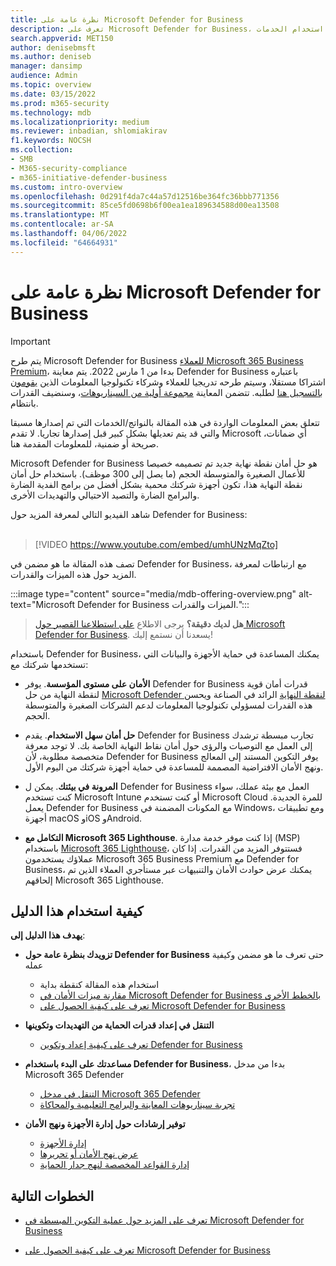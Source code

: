 ```yaml
---
title: نظرة عامة على Microsoft Defender for Business
description: تعرف على Microsoft Defender for Business، بما في ذلك الإعداد وبدء الاستخدام وكيفية استخدام الخدمات
search.appverid: MET150
author: denisebmsft
ms.author: deniseb
manager: dansimp
audience: Admin
ms.topic: overview
ms.date: 03/15/2022
ms.prod: m365-security
ms.technology: mdb
ms.localizationpriority: medium
ms.reviewer: inbadian, shlomiakirav
f1.keywords: NOCSH
ms.collection:
- SMB
- M365-security-compliance
- m365-initiative-defender-business
ms.custom: intro-overview
ms.openlocfilehash: 0d291f4da7c44a57d12516be364fc36bbb771356
ms.sourcegitcommit: 85ce5fd0698b6f00ea1ea189634588d00ea13508
ms.translationtype: MT
ms.contentlocale: ar-SA
ms.lasthandoff: 04/06/2022
ms.locfileid: "64664931"
---
```

# <a name="overview-of-microsoft-defender-for-business"></a>نظرة عامة على Microsoft Defender for Business

> [!IMPORTANT]
> يتم طرح Microsoft Defender for Business [للعملاء Microsoft 365 Business Premium](../../business-premium/index.md)، بدءا من 1 مارس 2022. يتم معاينة Defender for Business باعتباره اشتراكا مستقلا، وسيتم طرحه تدريجيا للعملاء وشركاء تكنولوجيا المعلومات الذين [يقومون بالتسجيل هنا](https://aka.ms/mdb-preview) لطلبه. تتضمن المعاينة [مجموعة أولية من السيناريوهات](mdb-tutorials.md#try-these-preview-scenarios)، وسنضيف القدرات بانتظام.
> 
> تتعلق بعض المعلومات الواردة في هذه المقالة بالنواتج/الخدمات التي تم إصدارها مسبقا والتي قد يتم تعديلها بشكل كبير قبل إصدارها تجاريا. لا تقدم Microsoft أي ضمانات، صريحة أو ضمنية، للمعلومات المقدمة هنا. 

Microsoft Defender for Business هو حل أمان نقطة نهاية جديد تم تصميمه خصيصا للأعمال الصغيرة والمتوسطة الحجم (ما يصل إلى 300 موظف). باستخدام حل أمان نقطة النهاية هذا، تكون أجهزة شركتك محمية بشكل أفضل من برامج الفدية الضارة والبرامج الضارة والتصيد الاحتيالي والتهديدات الأخرى. 

شاهد الفيديو التالي لمعرفة المزيد حول Defender for Business: <br/><br/>

> [!VIDEO https://www.youtube.com/embed/umhUNzMqZto]

تصف هذه المقالة ما هو مضمن في Defender for Business، مع ارتباطات لمعرفة المزيد حول هذه الميزات والقدرات.

:::image type="content" source="media/mdb-offering-overview.png" alt-text="Microsoft Defender for Business الميزات والقدرات.":::

>
> **هل لديك دقيقة؟**
> يرجى الاطلاع <a href="https://microsoft.qualtrics.com/jfe/form/SV_0JPjTPHGEWTQr4y" target="_blank">على استطلاعنا القصير حول Microsoft Defender for Business</a>. يسعدنا أن نستمع إليك!
>

باستخدام Defender for Business، يمكنك المساعدة في حماية الأجهزة والبيانات التي تستخدمها شركتك مع:

- **الأمان على مستوى المؤسسة**. يوفر Defender for Business قدرات أمان قوية لنقطة النهاية من حل [Microsoft Defender لنقطة النهاية](../defender-endpoint/microsoft-defender-endpoint.md) الرائد في الصناعة ويحسن هذه القدرات لمسؤولي تكنولوجيا المعلومات لدعم الشركات الصغيرة والمتوسطة الحجم.

- **حل أمان سهل الاستخدام**. يقدم Defender for Business تجارب مبسطة ترشدك إلى العمل مع التوصيات والرؤى حول أمان نقاط النهاية الخاصة بك. لا توجد معرفة متخصصة مطلوبة، لأن Defender for Business يوفر التكوين المستند إلى المعالج ونهج الأمان الافتراضية المصممة للمساعدة في حماية أجهزة شركتك من اليوم الأول.

- **المرونة في بيئتك**. يمكن ل Defender for Business العمل مع بيئة عملك، سواء كنت تستخدم Microsoft Intune أو كنت تستخدم Microsoft Cloud للمرة الجديدة. يعمل Defender for Business مع المكونات المضمنة في Windows، ومع تطبيقات أجهزة macOS وiOS وAndroid.

- **التكامل مع Microsoft 365 Lighthouse**. إذا كنت موفر خدمة مدارة (MSP) باستخدام [Microsoft 365 Lighthouse](../../lighthouse/m365-lighthouse-overview.md)، فستتوفر المزيد من القدرات. إذا كان عملاؤك يستخدمون Microsoft 365 Business Premium مع Defender for Business، يمكنك عرض حوادث الأمان والتنبيهات عبر مستأجري العملاء الذين تم إلحاقهم Microsoft 365 Lighthouse.

## <a name="how-to-use-this-guide"></a>كيفية استخدام هذا الدليل

**يهدف هذا الدليل إلى**:

- **تزويدك بنظرة عامة حول Defender for Business** حتى تعرف ما هو مضمن وكيفية عمله
   - استخدام هذه المقالة كنقطة بداية
   - [مقارنة ميزات الأمان في Microsoft Defender for Business بالخطط الأخرى](compare-mdb-m365-plans.md) 
   - [تعرف على كيفية الحصول على Microsoft Defender for Business](get-defender-business.md)

- **التنقل في إعداد قدرات الحماية من التهديدات وتكوينها** 
   - [تعرف على كيفية إعداد وتكوين Defender for Business](mdb-setup-configuration.md)

- **مساعدتك على البدء باستخدام Defender for Business**، بدءا من مدخل Microsoft 365 Defender 
   - [التنقل في مدخل Microsoft 365 Defender](mdb-get-started.md)
   - [تجربة سيناريوهات المعاينة والبرامج التعليمية والمحاكاة](mdb-tutorials.md)

- **توفير إرشادات حول إدارة الأجهزة ونهج الأمان**
   - [إدارة الأجهزة](mdb-manage-devices.md)
   - [عرض نهج الأمان أو تحريرها](mdb-view-edit-policies.md)
   - [إدارة القواعد المخصصة لنهج جدار الحماية](mdb-custom-rules-firewall.md)  

## <a name="next-steps"></a>الخطوات التالية

- [تعرف على المزيد حول عملية التكوين المبسطة في Microsoft Defender for Business](mdb-simplified-configuration.md)

- [تعرف على كيفية الحصول على Microsoft Defender for Business](get-defender-business.md)